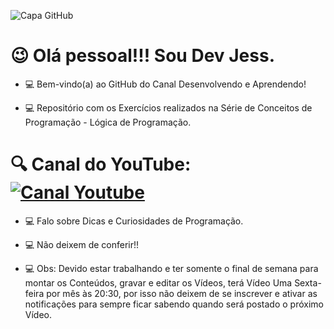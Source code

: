 ![Capa GitHub](https://github.com/user-attachments/assets/f95bd099-6b8d-4fb7-b8b3-92d1c0d71ec1)



# 😉 Olá pessoal!!! Sou Dev Jess.


- 💻 Bem-vindo(a) ao GitHub do Canal Desenvolvendo e Aprendendo!

- 💻 Repositório com os Exercícios realizados na Série de Conceitos de Programação - Lógica de Programação.

# 🔍 Canal do YouTube: [![Canal Youtube](https://img.shields.io/badge/-Youtube-30A3DC?style=for-the-badge&logo=youtube&color=red)](https://www.youtube.com/@Desenvolvendo_e_Aprendendo)

- 💻 Falo sobre Dicas e Curiosidades de Programação.

- 💻 Não deixem de conferir!!

- 💻 Obs: Devido estar trabalhando e ter somente o final de semana para montar os Conteúdos, gravar e editar os Vídeos, terá Vídeo Uma Sexta-feira por mês às 20:30, por isso não deixem de se inscrever e ativar as notificações para sempre ficar sabendo quando será postado o próximo Vídeo.
  

